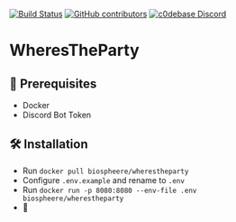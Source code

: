 [![Build Status](https://travis-ci.org/Biospheere/WheresTheParty.svg?branch=master)](https://travis-ci.org/Biospheere/WheresTheParty)
[![GitHub contributors](https://img.shields.io/github/contributors/biospheere/WheresTheParty.svg)](https://github.com/Biospheere/WheresTheParty/graphs/contributors/)
[![c0debase Discord](https://discordapp.com/api/guilds/361448651748540426/embed.png)](https://discord.gg/BDwBeZ3)

# WheresTheParty

## 🔰 Prerequisites
- Docker 
- Discord Bot Token 

## 🛠 Installation

- Run `docker pull biospheere/wherestheparty` 
- Configure `.env.example` and rename to `.env`
- Run `docker run -p 8080:8080 --env-file .env biospheere/wherestheparty`
- 🎉
 